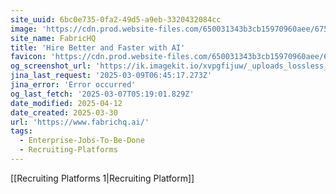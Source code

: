 ```yaml
---
site_uuid: 6bc0e735-0fa2-49d5-a9eb-3320432084cc
image: 'https://cdn.prod.website-files.com/650031343b3cb15970960aee/6759f31c057f5856fd2a85a7_Fabric%20Deck%20(AI%20Interviewing).jpg'
site_name: FabricHQ
title: 'Hire Better and Faster with AI'
favicon: 'https://cdn.prod.website-files.com/650031343b3cb15970960aee/650ab274e1de5f7e3b6ae6fd_fabric_logomark_enclosed.png'
og_screenshot_url: 'https://ik.imagekit.io/xvpgfijuw/_uploads_lossless_screenshots_20250527_FabricHQ_og_screenshot.jpeg'
jina_last_request: '2025-03-09T06:45:17.273Z'
jina_error: 'Error occurred'
og_last_fetch: '2025-03-07T05:19:01.829Z'
date_modified: 2025-04-12
date_created: 2025-03-30
url: 'https://www.fabrichq.ai/'
tags:
  - Enterprise-Jobs-To-Be-Done
  - Recruiting-Platforms
---
```


[[Recruiting Platforms 1|Recruiting Platform]]
